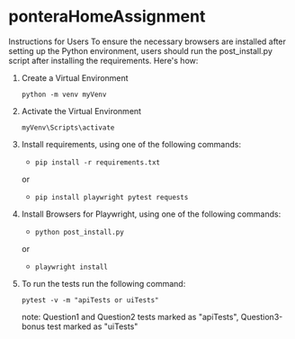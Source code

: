 # ponteraHomeAssignment

Instructions for Users
To ensure the necessary browsers are installed after setting up the Python environment, users should run the post_install.py script after installing the requirements. Here's how:
1. Create a Virtual Environment

    `python -m venv myVenv`


2. Activate the Virtual Environment

    `myVenv\Scripts\activate`


3. Install requirements, using one of the following commands: 
   *  `pip install -r requirements.txt`

    or
   *  `pip install playwright pytest requests`


4. Install Browsers for Playwright, using one of the following commands: 

   * `python post_install.py`

    or 

   * `playwright install`


5. To run the tests run the following command:
   
   `pytest -v -m "apiTests or uiTests" `
   
   note: Question1 and Question2 tests marked as "apiTests", Question3-bonus test marked as "uiTests"